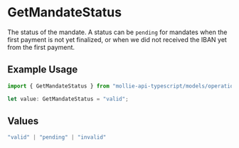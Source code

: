 # GetMandateStatus

The status of the mandate. A status can be `pending` for mandates when the first payment is not yet finalized, or
when we did not received the IBAN yet from the first payment.

## Example Usage

```typescript
import { GetMandateStatus } from "mollie-api-typescript/models/operations";

let value: GetMandateStatus = "valid";
```

## Values

```typescript
"valid" | "pending" | "invalid"
```
